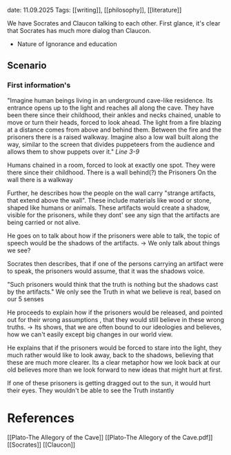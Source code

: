 date: 11.09.2025
Tags: [[writing]], [[philosophy]], [[literature]]

We have Socrates and Claucon talking to each other. First glance, it's clear that Socrates has much more dialog than Claucon. 

- Nature of Ignorance and education

## Scenario

### First information's

"Imagine human beings living in an underground cave-like residence. Its entrance opens up to the light and reaches all along
the cave. They have been there since their childhood, their ankles and necks chained,
unable to move or turn their heads, forced to look ahead. The light from a fire blazing at a
distance comes from above and behind them. Between the fire and the prisoners there is a
raised walkway. Imagine also a low wall built along the way, similar to the screen that
divides puppeteers from the audience and allows them to show puppets over it."
_Line 3-9_

Humans chained in a room, forced to look at exactly one spot. They were there since their childhood. There is a wall behind(?) the Prisoners
On the wall there is a walkway

Further, he describes how the people on the wall carry "strange artifacts, that extend above the wall". These include materials like wood or stone, shaped like humans or animals. These artifacts would create a shadow, visible for the prisoners, while they dont' see any sign that the artifacts are being carried or not alive.

He goes on to talk about how if the prisoners were able to talk, the topic of speech would be the shadows of the artifacts. -> We only talk about things we see?

Socrates then describes, that if one of the persons carrying an artifact were to speak, the prisoners would assume, that it was the shadows voice. 

"Such prisoners would think that the truth is nothing but the shadows cast by the artifacts."
We only see the Truth in what we believe is real, based on our 5 senses

He proceeds to explain how if the prisoners would be released, and pointed out for their wrong assumptions , that they would still believe in these wrong truths. -> Its shows, that we are often bound to our ideologies and believes, how we can't easily except big changes in our world view.

He explains that if the prisoners would be forced to stare into the light, they much rather would like to look away, back to the shadows, believing that these are much more clearer. Its a clear metaphor how we look back at our old believes more than we look forward to new ideas that might hurt at first. 

If one of these prisoners is getting dragged out to the sun, it would hurt their eyes. They wouldn't be able to see the Truth instantly


# References
[[Plato-The Allegory of the Cave]]
[[Plato-The Allegory of the Cave.pdf]]
[[Socrates]]
[[Claucon]]